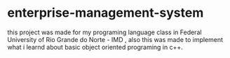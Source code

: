 # enterprise-management-system

this project was made for my programing language class in Federal University of Rio Grande do Norte - IMD , also this was made to implement what i learnd about basic object oriented programing in c++.

